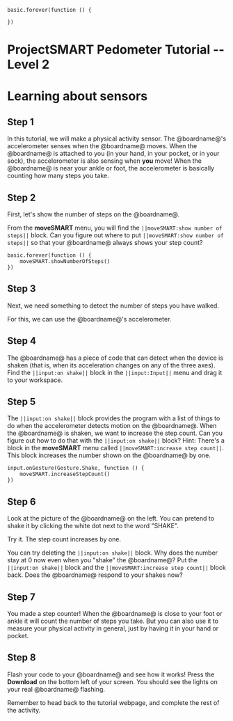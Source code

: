 ```template
basic.forever(function () {
	
})
```
# ProjectSMART Pedometer Tutorial -- Level 2
# Learning about sensors


## Step 1

In this tutorial, we will make a physical activity sensor. The @boardname@'s accelerometer senses when the @boardname@ moves. When the @boardname@ is attached to you (in your hand, in your pocket, or in your sock), the accelerometer is also sensing when **you** move! When the @boardname@ is near your ankle or foot, the accelerometer is basically counting how many steps you take.

## Step 2

First, let's show the number of steps on the @boardname@.

From the **moveSMART** menu, you will find the ``||moveSMART:show number of steps||`` block. Can you figure out where to put ``||moveSMART:show number of steps||`` so that your @boardname@ always shows your step count?

```block
basic.forever(function () {
    moveSMART.showNumberOfSteps()
})
```

## Step 3

Next, we need something to detect the number of steps you have walked.

For this, we can use the @boardname@'s accelerometer.

## Step 4

The @boardname@ has a piece of code that can detect when the device is shaken (that is, when its acceleration changes on any of the three axes). Find the ``||input:on shake||`` block in the ``||input:Input||`` menu and drag it to your workspace.

## Step 5

The ``||input:on shake||`` block provides the program with a list of things to do when the accelerometer detects motion on the @boardname@.
When the @boardname@ is shaken, we want to increase the step count. Can you figure out how to do that with the ``||input:on shake||`` block?
Hint: There's a block in the **moveSMART** menu called ``||moveSMART:increase step count||``. This block increases the number shown on the @boardname@ by one.

```block
input.onGesture(Gesture.Shake, function () {
    moveSMART.increaseStepCount()
})
```

## Step 6

Look at the picture of the @boardname@ on the left.
You can pretend to shake it by clicking the white dot next to the word "SHAKE".

Try it. The step count increases by one.

You can try deleting the ``||input:on shake||`` block. Why does the number stay at 0 now even when you "shake" the @boardname@? 
Put the ``||input:on shake||`` block and the ``||moveSMART:increase step count||`` block back. Does the @boardname@ respond to your shakes now?

## Step 7

You made a step counter! When the @boardname@ is close to your foot or ankle it will count the number of steps you take. But you can also use it to measure your physical activity in general, just by having it in your hand or pocket.

## Step 8

Flash your code to your @boardname@ and see how it works!
Press the **Download** on the bottom left of your screen.
You should see the lights on your real @boardname@ flashing.

Remember to head back to the tutorial webpage, and complete the rest of the activity.
